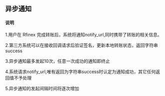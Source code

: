 ## 异步通知
#### 说明
1.用户在 Rfinex 完成转账后，系统将通知notify_url,同时携带了转账的相关信息。

2.第三方系统可以在接收回调请求后验证签名，更新本地转账状态，返回字符串 success

3.异步通知最多发起10次，任意一次成功的通知即终止

4.系统请求notify_url,唯有返回为字符串success时认定为通知成功，其它任何返回值不予处理

5.异步通知的发起间隔时间将逐次增加